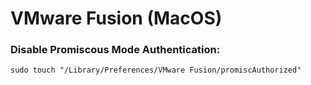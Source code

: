 # VMware Fusion (MacOS)

### Disable Promiscous Mode Authentication:
````
sudo touch "/Library/Preferences/VMware Fusion/promiscAuthorized"
````
